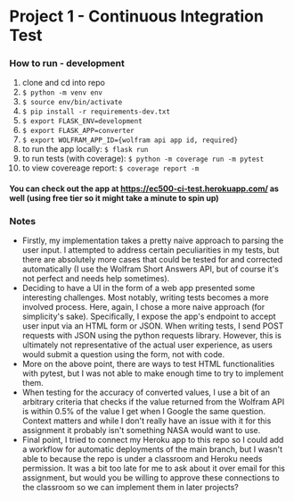 # Project 1 - Continuous Integration Test

### How to run - development

1. clone and cd into repo
2. `$ python -m venv env`
3. `$ source env/bin/activate`
4. `$ pip install -r requirements-dev.txt`
5. `$ export FLASK_ENV=development`
6. `$ export FLASK_APP=converter`
7. `$ export WOLFRAM_APP_ID={wolfram api app id, required}`
8. to run the app locally: `$ flask run`
9. to run tests (with coverage): `$ python -m coverage run -m pytest`
10. to view covereage report: `$ coverage report -m`

#### You can check out the app at https://ec500-ci-test.herokuapp.com/ as well (using free tier so it might take a minute to spin up)

### Notes

- Firstly, my implementation takes a pretty naive approach to parsing the user input. I attempted to address certain peculiarities in my tests, but there are absolutely more cases that could be tested for and corrected automatically (I use the Wolfram Short Answers API, but of course it's not perfect and needs help sometimes).
- Deciding to have a UI in the form of a web app presented some interesting challenges. Most notably, writing tests becomes a more involved process. Here, again, I chose a more naive approach (for simplicity's sake). Specifically, I expose the app's endpoint to accept user input via an HTML form or JSON. When writing tests, I send POST requests with JSON using the python requests library. However, this is ultimately not representative of the actual user experience, as users would submit a question using the form, not with code.
- More on the above point, there are ways to test HTML functionalities with pytest, but I was not able to make enough time to try to implement them.
- When testing for the accuracy of converted values, I use a bit of an arbitrary criteria that checks if the value returned from the Wolfram API is within 0.5% of the value I get when I Google the same question. Context matters and while I don't really have an issue with it for this assignment it probably isn't something NASA would want to use.
- Final point, I tried to connect my Heroku app to this repo so I could add a workflow for automatic deployments of the main branch, but I wasn't able to because the repo is under a classroom and Heroku needs permission. It was a bit too late for me to ask about it over email for this assignment, but would you be willing to approve these connections to the classroom so we can implement them in later projects?

